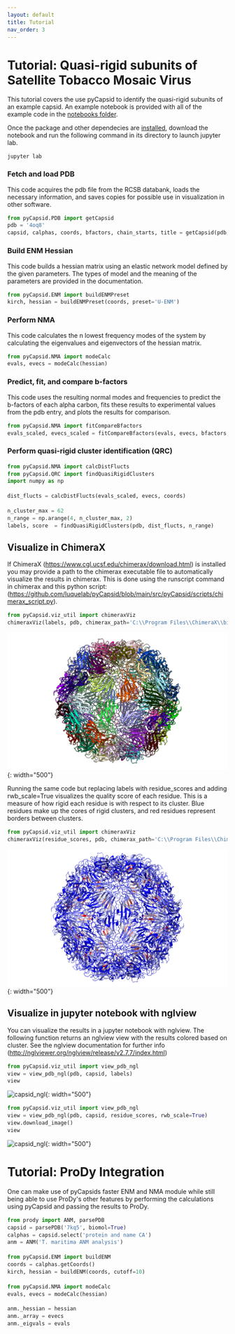 ```yaml
---
layout: default
title: Tutorial
nav_order: 3
---
```


# Tutorial: Quasi-rigid subunits of Satellite Tobacco Mosaic Virus

This tutorial covers the use pyCapsid to identify the quasi-rigid subunits of an example capsid. An example 
notebook is provided with all of the example code in the [notebooks folder](https://github.com/luquelab/pyCapsid/tree/main/notebooks). 

Once the package and other dependecies are [installed](https://luquelab.github.io/pyCapsid/installation/), download the 
notebook and run the following command in its directory to launch jupyter lab.

~~~~
jupyter lab
~~~~

### Fetch and load PDB
This code acquires the pdb file from the RCSB databank, loads the necessary information, and saves copies for possible use in visualization in other software.

```python
from pyCapsid.PDB import getCapsid
pdb = '4oq8'
capsid, calphas, coords, bfactors, chain_starts, title = getCapsid(pdb, save=True)
```

### Build ENM Hessian
This code builds a hessian matrix using an elastic network model defined by the given parameters. The types of model and the meaning of the parameters are provided in the documentation.

```python
from pyCapsid.ENM import buildENMPreset
kirch, hessian = buildENMPreset(coords, preset='U-ENM')
```

### Perform NMA
This code calculates the n lowest frequency modes of the system by calculating the eigenvalues and eigenvectors of the hessian matrix.

```python
from pyCapsid.NMA import modeCalc
evals, evecs = modeCalc(hessian)
```

### Predict, fit, and compare b-factors
This code uses the resulting normal modes and frequencies to predict the b-factors of each alpha carbon, fits these results to experimental values from the pdb entry, and plots the results for comparison.

```python
from pyCapsid.NMA import fitCompareBfactors
evals_scaled, evecs_scaled = fitCompareBfactors(evals, evecs, bfactors, pdb, fitModes=False)
```

### Perform quasi-rigid cluster identification (QRC)

```python
from pyCapsid.NMA import calcDistFlucts
from pyCapsid.QRC import findQuasiRigidClusters
import numpy as np

dist_flucts = calcDistFlucts(evals_scaled, evecs, coords)

n_cluster_max = 62
n_range = np.arange(4, n_cluster_max, 2)
labels, score  = findQuasiRigidClusters(pdb, dist_flucts, n_range)
```

## Visualize in ChimeraX
If ChimeraX (https://www.cgl.ucsf.edu/chimerax/download.html) is installed you may provide a path to the chimerax 
executable file to automatically visualize the results in chimerax. This is done using the runscript command in chimerax 
and this python script: (https://github.com/luquelab/pyCapsid/blob/main/src/pyCapsid/scripts/chimerax_script.py).

```python
from pyCapsid.viz_util import chimeraxViz
chimeraxViz(labels, pdb, chimerax_path='C:\\Program Files\\ChimeraX\\bin')
```

![capsid_chx](4oq8_chimerax.png){: width="500"}

Running the same code but replacing labels with residue_scores and adding rwb_scale=True visualizes the quality score of 
each residue. This is a measure of how rigid each residue is with respect to its cluster. Blue residues make up the 
cores of rigid clusters, and red residues represent borders between clusters. 

```python
from pyCapsid.viz_util import chimeraxViz
chimeraxViz(residue_scores, pdb, chimerax_path='C:\\Program Files\\ChimeraX\\bin', rwb_scale=True)
```

![capsid_score_chx](4oq8_score_cx.png){: width="500"}

## Visualize in jupyter notebook with nglview
You can visualize the results in a jupyter notebook with nglview. The following function returns an nglview view with the 
results colored based on cluster. See the nglview documentation for further info 
(http://nglviewer.org/nglview/release/v2.7.7/index.html)

```python
from pyCapsid.viz_util import view_pdb_ngl
view = view_pdb_ngl(pdb, capsid, labels)
view
```

![capsid_ngl](4oq8_nglview.png){: width="500"}

```python
from pyCapsid.viz_util import view_pdb_ngl
view = view_pdb_ngl(pdb, capsid, residue_scores, rwb_scale=True)
view.download_image()
view
```

![capsid_ngl](4oq8_score.png){: width="500"}

# Tutorial: ProDy Integration
One can make use of pyCapsids faster ENM and NMA module while still being able to use ProDy's other features by performing
the calculations using pyCapsid and passing the results to ProDy.

```python
from prody import ANM, parsePDB
capsid = parsePDB('7kq5', biomol=True)
calphas = capsid.select('protein and name CA')
anm = ANM('T. maritima ANM analysis')

from pyCapsid.ENM import buildENM
coords = calphas.getCoords()
kirch, hessian = buildENM(coords, cutoff=10)

from pyCapsid.NMA import modeCalc
evals, evecs = modeCalc(hessian)

anm._hessian = hessian
anm._array = evecs
anm._eigvals = evals
```